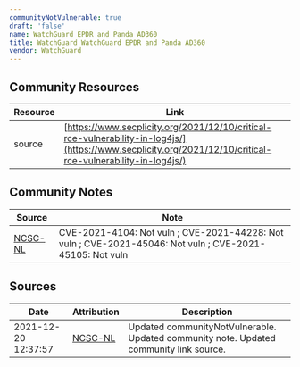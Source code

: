 ```yaml
---
communityNotVulnerable: true
draft: 'false'
name: WatchGuard EPDR and Panda AD360
title: WatchGuard WatchGuard EPDR and Panda AD360
vendor: WatchGuard
---
```



## Community Resources
| Resource | Link |
| --- | --- |
| source | [https://www.secplicity.org/2021/12/10/critical-rce-vulnerability-in-log4js/](https://www.secplicity.org/2021/12/10/critical-rce-vulnerability-in-log4js/) |

## Community Notes
| Source | Note |
| --- | --- |
| [NCSC-NL](https://github.com/NCSC-NL/log4shell/blob/main/software/README.md) | CVE-2021-4104: Not vuln ; CVE-2021-44228: Not vuln ; CVE-2021-45046: Not vuln ; CVE-2021-45105: Not vuln </ul> |

## Sources
| Date | Attribution | Description |
| --- | --- | --- |
| 2021-12-20 12:37:57 | [NCSC-NL](https://github.com/NCSC-NL/log4shell/blob/main/software/README.md) | Updated communityNotVulnerable. Updated community note. Updated community link source.  |
